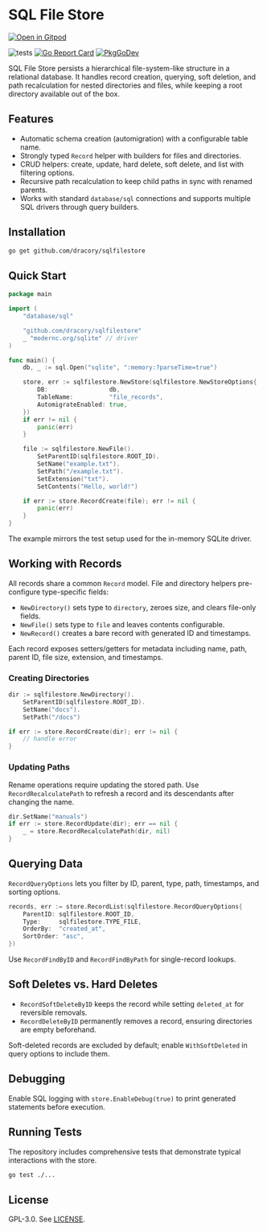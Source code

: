 # SQL File Store

<a href="https://gitpod.io/#https://github.com/gouniverse/sqlfilestore" style="float:right:"><img src="https://gitpod.io/button/open-in-gitpod.svg" alt="Open in Gitpod" loading="lazy"></a>

![tests](https://github.com/gouniverse/sqlfilestore/workflows/tests/badge.svg)
[![Go Report Card](https://goreportcard.com/badge/github.com/gouniverse/sqlfilestore)](https://goreportcard.com/report/github.com/gouniverse/sqlfilestore)
[![PkgGoDev](https://pkg.go.dev/badge/github.com/gouniverse/sqlfilestore)](https://pkg.go.dev/github.com/gouniverse/sqlfilestore)

SQL File Store persists a hierarchical file-system-like structure in a relational database. It handles record creation, querying, soft deletion, and path recalculation for nested directories and files, while keeping a root directory available out of the box.

## Features

- Automatic schema creation (automigration) with a configurable table name.
- Strongly typed `Record` helper with builders for files and directories.
- CRUD helpers: create, update, hard delete, soft delete, and list with filtering options.
- Recursive path recalculation to keep child paths in sync with renamed parents.
- Works with standard `database/sql` connections and supports multiple SQL drivers through query builders.

## Installation

```bash
go get github.com/dracory/sqlfilestore
```

## Quick Start

```go
package main

import (
    "database/sql"

    "github.com/dracory/sqlfilestore"
    _ "modernc.org/sqlite" // driver
)

func main() {
    db, _ := sql.Open("sqlite", ":memory:?parseTime=true")

    store, err := sqlfilestore.NewStore(sqlfilestore.NewStoreOptions{
        DB:                 db,
        TableName:          "file_records",
        AutomigrateEnabled: true,
    })
    if err != nil {
        panic(err)
    }

    file := sqlfilestore.NewFile().
        SetParentID(sqlfilestore.ROOT_ID).
        SetName("example.txt").
        SetPath("/example.txt").
        SetExtension("txt").
        SetContents("Hello, world!")

    if err := store.RecordCreate(file); err != nil {
        panic(err)
    }
}
```

The example mirrors the test setup used for the in-memory SQLite driver.

## Working with Records

All records share a common `Record` model. File and directory helpers pre-configure type-specific fields:

- `NewDirectory()` sets type to `directory`, zeroes size, and clears file-only fields.
- `NewFile()` sets type to `file` and leaves contents configurable.
- `NewRecord()` creates a bare record with generated ID and timestamps.

Each record exposes setters/getters for metadata including name, path, parent ID, file size, extension, and timestamps.

### Creating Directories

```go
dir := sqlfilestore.NewDirectory().
    SetParentID(sqlfilestore.ROOT_ID).
    SetName("docs").
    SetPath("/docs")

if err := store.RecordCreate(dir); err != nil {
    // handle error
}
```

### Updating Paths

Rename operations require updating the stored path. Use `RecordRecalculatePath` to refresh a record and its descendants after changing the name.

```go
dir.SetName("manuals")
if err := store.RecordUpdate(dir); err == nil {
    _ = store.RecordRecalculatePath(dir, nil)
}
```

## Querying Data

`RecordQueryOptions` lets you filter by ID, parent, type, path, timestamps, and sorting options.

```go
records, err := store.RecordList(sqlfilestore.RecordQueryOptions{
    ParentID: sqlfilestore.ROOT_ID,
    Type:     sqlfilestore.TYPE_FILE,
    OrderBy:  "created_at",
    SortOrder: "asc",
})
```

Use `RecordFindByID` and `RecordFindByPath` for single-record lookups.

## Soft Deletes vs. Hard Deletes

- `RecordSoftDeleteByID` keeps the record while setting `deleted_at` for reversible removals.
- `RecordDeleteByID` permanently removes a record, ensuring directories are empty beforehand.

Soft-deleted records are excluded by default; enable `WithSoftDeleted` in query options to include them.

## Debugging

Enable SQL logging with `store.EnableDebug(true)` to print generated statements before execution.

## Running Tests

The repository includes comprehensive tests that demonstrate typical interactions with the store.

```bash
go test ./...
```

## License

GPL-3.0. See [LICENSE](LICENSE).
